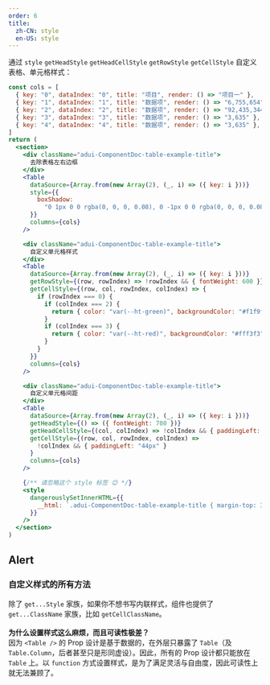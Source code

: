 ```yaml
---
order: 6
title:
  zh-CN: style
  en-US: style
---
```


通过 `style` `getHeadStyle` `getHeadCellStyle` `getRowStyle` `getCellStyle` 自定义表格、单元格样式：

```jsx
const cols = [
  { key: "0", dataIndex: "0", title: "项目", render: () => "项目一" },
  { key: "1", dataIndex: "1", title: "数据项", render: () => "6,755,654" },
  { key: "2", dataIndex: "2", title: "数据项", render: () => "92,435,344" },
  { key: "3", dataIndex: "3", title: "数据项", render: () => "3,635" },
  { key: "4", dataIndex: "4", title: "数据项", render: () => "3,635" },
]
return (
  <section>
    <div className="adui-ComponentDoc-table-example-title">
      去除表格左右边框
    </div>
    <Table
      dataSource={Array.from(new Array(2), (_, i) => ({ key: i }))}
      style={{
        boxShadow:
          "0 1px 0 0 rgba(0, 0, 0, 0.08), 0 -1px 0 0 rgba(0, 0, 0, 0.08)",
      }}
      columns={cols}
    />

    <div className="adui-ComponentDoc-table-example-title">
      自定义单元格样式
    </div>
    <Table
      dataSource={Array.from(new Array(2), (_, i) => ({ key: i }))}
      getRowStyle={(row, rowIndex) => !rowIndex && { fontWeight: 600 }}
      getCellStyle={(row, col, rowIndex, colIndex) => {
        if (rowIndex === 0) {
          if (colIndex === 2) {
            return { color: "var(--ht-green)", backgroundColor: "#f1f9f1" }
          }
          if (colIndex === 3) {
            return { color: "var(--ht-red)", backgroundColor: "#fff3f3" }
          }
        }
      }}
      columns={cols}
    />

    <div className="adui-ComponentDoc-table-example-title">
      自定义单元格间距
    </div>
    <Table
      dataSource={Array.from(new Array(2), (_, i) => ({ key: i }))}
      getHeadStyle={() => ({ fontWeight: 700 })}
      getHeadCellStyle={(col, colIndex) => !colIndex && { paddingLeft: "44px" }}
      getCellStyle={(row, col, rowIndex, colIndex) =>
        !colIndex && { paddingLeft: "44px" }
      }
      columns={cols}
    />

    {/** 请忽略这个 style 标签 😊 */}
    <style
      dangerouslySetInnerHTML={{
        __html: `.adui-ComponentDoc-table-example-title { margin-top: 36px;margin-bottom: 8px;font-size: 13px;line-height: 20px;color: #636363; }.adui-ComponentDoc-table-example-title:first-child{margin-top: 0;}`,
      }}
    />
  </section>
)
```

## Alert

### 自定义样式的所有方法

除了 `get...Style` 家族，如果你不想书写内联样式，组件也提供了 `get...ClassName` 家族，比如 `getCellClassName`。<br />  
**为什么设置样式这么麻烦，而且可读性极差？**  
因为 `<Table />` 的 Prop 设计是基于数据的，在外层只暴露了 `Table`（及 `Table.Column`，后者甚至只是形同虚设）。因此，所有的 Prop 设计都只能放在 `Table` 上。以 `function` 方式设置样式，是为了满足灵活与自由度，因此可读性上就无法兼顾了。
